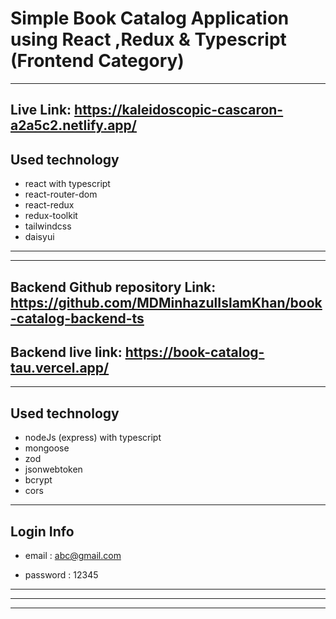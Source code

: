 # **Simple Book Catalog Application using React ,Redux & Typescript (Frontend Category)**

---

## **Live Link: https://kaleidoscopic-cascaron-a2a5c2.netlify.app/**

## Used technology

- react with typescript
- react-router-dom
- react-redux
- redux-toolkit
- tailwindcss
- daisyui

---

---

## **Backend Github repository Link: https://github.com/MDMinhazulIslamKhan/book-catalog-backend-ts**

## **Backend live link: https://book-catalog-tau.vercel.app/**

---

## Used technology

- nodeJs (express) with typescript
- mongoose
- zod
- jsonwebtoken
- bcrypt
- cors

---

## Login Info

- email : abc@gmail.com

- password : 12345

---

---

---

